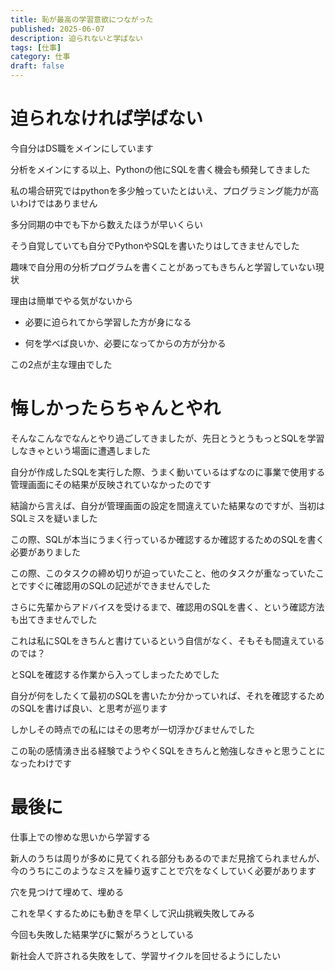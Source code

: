 ```yaml
---
title: 恥が最高の学習意欲につながった
published: 2025-06-07
description: 迫られないと学ばない
tags: [仕事]
category: 仕事
draft: false
---
```


# 迫られなければ学ばない

今自分はDS職をメインにしています

分析をメインにする以上、Pythonの他にSQLを書く機会も頻発してきました

私の場合研究ではpythonを多少触っていたとはいえ、プログラミング能力が高いわけではありません

多分同期の中でも下から数えたほうが早いくらい

そう自覚していても自分でPythonやSQLを書いたりはしてきませんでした

趣味で自分用の分析プログラムを書くことがあってもきちんと学習していない現状

理由は簡単でやる気がないから

- 必要に迫られてから学習した方が身になる

- 何を学べば良いか、必要になってからの方が分かる

この2点が主な理由でした

# 悔しかったらちゃんとやれ

そんなこんなでなんとやり過ごしてきましたが、先日とうとうもっとSQLを学習しなきゃという場面に遭遇しました

自分が作成したSQLを実行した際、うまく動いているはずなのに事業で使用する管理画面にその結果が反映されていなかったのです

結論から言えば、自分が管理画面の設定を間違えていた結果なのですが、当初はSQLミスを疑いました

この際、SQLが本当にうまく行っているか確認するか確認するためのSQLを書く必要がありました

この際、このタスクの締め切りが迫っていたこと、他のタスクが重なっていたことですぐに確認用のSQLの記述ができませんでした

さらに先輩からアドバイスを受けるまで、確認用のSQLを書く、という確認方法も出てきませんでした

これは私にSQLをきちんと書けているという自信がなく、そもそも間違えているのでは？

とSQLを確認する作業から入ってしまったためでした

自分が何をしたくて最初のSQLを書いたか分かっていれば、それを確認するためのSQLを書けば良い、と思考が巡ります

しかしその時点での私にはその思考が一切浮かびませんでした

この恥の感情湧き出る経験でようやくSQLをきちんと勉強しなきゃと思うことになったわけです

# 最後に

仕事上での惨めな思いから学習する

新人のうちは周りが多めに見てくれる部分もあるのでまだ見捨てられませんが、今のうちにこのようなミスを繰り返すことで穴をなくしていく必要があります

穴を見つけて埋めて、埋める

これを早くするためにも動きを早くして沢山挑戦失敗してみる

今回も失敗した結果学びに繋がろうとしている

新社会人で許される失敗をして、学習サイクルを回せるようにしたい

